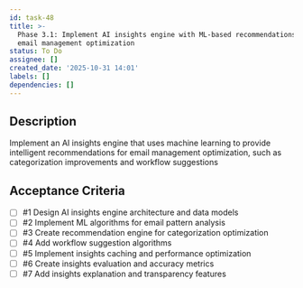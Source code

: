 ```yaml
---
id: task-48
title: >-
  Phase 3.1: Implement AI insights engine with ML-based recommendations for
  email management optimization
status: To Do
assignee: []
created_date: '2025-10-31 14:01'
labels: []
dependencies: []
---
```


## Description

<!-- SECTION:DESCRIPTION:BEGIN -->
Implement an AI insights engine that uses machine learning to provide intelligent recommendations for email management optimization, such as categorization improvements and workflow suggestions
<!-- SECTION:DESCRIPTION:END -->

## Acceptance Criteria
<!-- AC:BEGIN -->
- [ ] #1 Design AI insights engine architecture and data models
- [ ] #2 Implement ML algorithms for email pattern analysis
- [ ] #3 Create recommendation engine for categorization optimization
- [ ] #4 Add workflow suggestion algorithms
- [ ] #5 Implement insights caching and performance optimization
- [ ] #6 Create insights evaluation and accuracy metrics
- [ ] #7 Add insights explanation and transparency features
<!-- AC:END -->
